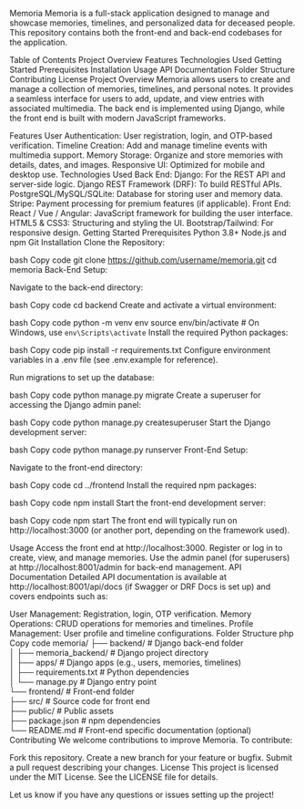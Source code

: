 Memoria
Memoria is a full-stack application designed to manage and showcase memories, timelines, and personalized data for deceased people. This repository contains both the front-end and back-end codebases for the application.

Table of Contents
Project Overview
Features
Technologies Used
Getting Started
Prerequisites
Installation
Usage
API Documentation
Folder Structure
Contributing
License
Project Overview
Memoria allows users to create and manage a collection of memories, timelines, and personal notes. It provides a seamless interface for users to add, update, and view entries with associated multimedia. The back end is implemented using Django, while the front end is built with modern JavaScript frameworks.

Features
User Authentication: User registration, login, and OTP-based verification.
Timeline Creation: Add and manage timeline events with multimedia support.
Memory Storage: Organize and store memories with details, dates, and images.
Responsive UI: Optimized for mobile and desktop use.
Technologies Used
Back End:
Django: For the REST API and server-side logic.
Django REST Framework (DRF): To build RESTful APIs.
PostgreSQL/MySQL/SQLite: Database for storing user and memory data.
Stripe: Payment processing for premium features (if applicable).
Front End:
React / Vue / Angular: JavaScript framework for building the user interface.
HTML5 & CSS3: Structuring and styling the UI.
Bootstrap/Tailwind: For responsive design.
Getting Started
Prerequisites
Python 3.8+
Node.js and npm
Git
Installation
Clone the Repository:

bash
Copy code
git clone https://github.com/username/memoria.git
cd memoria
Back-End Setup:

Navigate to the back-end directory:

bash
Copy code
cd backend
Create and activate a virtual environment:

bash
Copy code
python -m venv env
source env/bin/activate  # On Windows, use `env\Scripts\activate`
Install the required Python packages:

bash
Copy code
pip install -r requirements.txt
Configure environment variables in a .env file (see .env.example for reference).

Run migrations to set up the database:

bash
Copy code
python manage.py migrate
Create a superuser for accessing the Django admin panel:

bash
Copy code
python manage.py createsuperuser
Start the Django development server:

bash
Copy code
python manage.py runserver
Front-End Setup:

Navigate to the front-end directory:

bash
Copy code
cd ../frontend
Install the required npm packages:

bash
Copy code
npm install
Start the front-end development server:

bash
Copy code
npm start
The front end will typically run on http://localhost:3000 (or another port, depending on the framework used).

Usage
Access the front end at http://localhost:3000.
Register or log in to create, view, and manage memories.
Use the admin panel (for superusers) at http://localhost:8001/admin for back-end management.
API Documentation
Detailed API documentation is available at http://localhost:8001/api/docs (if Swagger or DRF Docs is set up) and covers endpoints such as:

User Management: Registration, login, OTP verification.
Memory Operations: CRUD operations for memories and timelines.
Profile Management: User profile and timeline configurations.
Folder Structure
php
Copy code
memoria/
├── backend/                    # Django back-end folder<br/>
│   ├── memoria_backend/        # Django project directory<br/>
│   ├── apps/                   # Django apps (e.g., users, memories, timelines)<br/>
│   ├── requirements.txt        # Python dependencies<br/>
│   └── manage.py               # Django entry point<br/>
└── frontend/                   # Front-end folder<br/>
    ├── src/                    # Source code for front end<br/>
    ├── public/                 # Public assets<br/>
    ├── package.json            # npm dependencies<br/>
    └── README.md               # Front-end specific documentation (optional)<br/>
Contributing
We welcome contributions to improve Memoria. To contribute:

Fork this repository.
Create a new branch for your feature or bugfix.
Submit a pull request describing your changes.
License
This project is licensed under the MIT License. See the LICENSE file for details.

Let us know if you have any questions or issues setting up the project!
